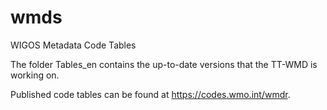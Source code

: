 # wmds
WIGOS Metadata Code Tables

The folder Tables_en contains the up-to-date versions that the TT-WMD is working on.

Published code tables can be found at https://codes.wmo.int/wmdr.
